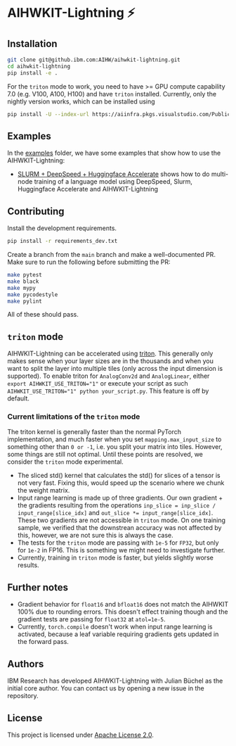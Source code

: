# AIHWKIT-Lightning ⚡

## Installation
```bash
git clone git@github.ibm.com:AIHW/aihwkit-lightning.git
cd aihwkit-lightning
pip install -e .
```

For the `triton` mode to work, you need to have >= GPU compute capability 7.0 (e.g. V100, A100, H100) and have `triton` installed.
Currently, only the nightly version works, which can be installed using
```bash
pip install -U --index-url https://aiinfra.pkgs.visualstudio.com/PublicPackages/_packaging/Triton-Nightly/pypi/simple/ triton-nightly
```

## Examples
In the [examples] folder, we have some examples that show how to use the AIHWKIT-Lightning:
- [SLURM + DeepSpeed + Huggingface Accelerate] shows how to do multi-node training of a language model using DeepSpeed, Slurm, Huggingface Accelerate and AIHWKIT-Lightning

## Contributing
Install the development requirements.
```bash
pip install -r requirements_dev.txt
```
Create a branch from the `main` branch and make a well-documented PR. Make sure to run the following before submitting the PR:
```bash
make pytest
make black
make mypy
make pycodestyle
make pylint
```
All of these should pass.

## `triton` mode
AIHWKIT-Lightning can be accelerated using [triton](https://triton-lang.org/main/index.html). This generally only makes sense when your layer sizes are in the thousands and when you want to split the layer into multiple tiles (only across the input dimension is supported).
To enable triton for `AnalogConv2d` and `AnalogLinear`, either `export AIHWKIT_USE_TRITON="1"` or execute your script as such `AIHWKIT_USE_TRITON="1" python your_script.py`. This feature is off by default.

### Current limitations of the `triton` mode
The triton kernel is generally faster than the normal PyTorch implementation, and much faster when you set `mapping.max_input_size` to something other than `0 or -1`, i.e. you split your matrix into tiles.
However, some things are still not optimal. Until these points are resolved, we consider the `triton` mode experimental.

- The sliced std() kernel that calculates the std() for slices of a tensor is not very fast. Fixing this, would speed up the scenario where we chunk the weight matrix.
- Input range learning is made up of three gradients. Our own gradient + the gradients resulting from the operations `inp_slice = inp_slice / input_range[slice_idx]` and `out_slice *= input_range[slice_idx]`. These two gradients are
not accessible in `triton` mode. On one training sample, we verified that the downstrean accuracy was not affected by this, however, we are not sure this is always the case.
- The tests for the `triton` mode are passing with `1e-5` for `FP32`, but only for `1e-2` in FP16. This is something we might need to investigate further.
- Currently, training in `triton` mode is faster, but yields slightly worse results.


## Further notes
- Gradient behavior for `float16` and `bfloat16` does not match the AIHWKIT 100% due to rounding errors. This doesn't effect
training though and the gradient tests are passing for `float32` at `atol=1e-5`.
- Currently, `torch.compile` doesn't work when input range learning is activated, because a leaf variable requiring gradients gets updated in the forward pass.


## Authors
IBM Research has developed AIHWKIT-Lightning with Julian Büchel as the initial core author.
You can contact us by opening a new issue in the repository.


## License
This project is licensed under [Apache License 2.0].

[Apache License 2.0]: LICENSE.txt
[examples]: examples/
[SLURM + DeepSpeed + Huggingface Accelerate]: examples/deepspeed_and_huggingface/